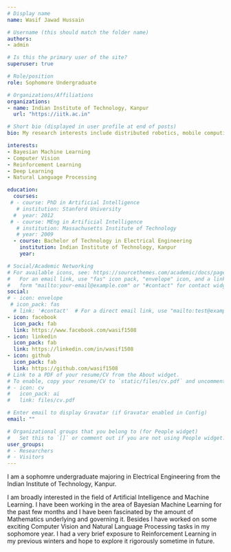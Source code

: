 ```yaml
---
# Display name
name: Wasif Jawad Hussain

# Username (this should match the folder name)
authors:
- admin

# Is this the primary user of the site?
superuser: true

# Role/position
role: Sophomore Undergraduate

# Organizations/Affiliations
organizations:
- name: Indian Institute of Technology, Kanpur
  url: "https://iitk.ac.in"

# Short bio (displayed in user profile at end of posts)
bio: My research interests include distributed robotics, mobile computing and programmable matter.

interests:
- Bayesian Machine Learning
- Computer Vision
- Reinforcement Learning
- Deep Learning
- Natural Language Processing

education:
  courses:
 # - course: PhD in Artificial Intelligence
   # institution: Stanford University
  #  year: 2012
 # - course: MEng in Artificial Intelligence
   # institution: Massachusetts Institute of Technology
   # year: 2009
  - course: Bachelor of Technology in Electrical Engineering
    institution: Indian Institute of Technology, Kanpur
    year:

# Social/Academic Networking
# For available icons, see: https://sourcethemes.com/academic/docs/page-builder/#icons
#   For an email link, use "fas" icon pack, "envelope" icon, and a link in the
#   form "mailto:your-email@example.com" or "#contact" for contact widget.
social:
# - icon: envelope
 # icon_pack: fas
  # link: '#contact'  # For a direct email link, use "mailto:test@example.org".
- icon: facebook
  icon_pack: fab
  link: https://www.facebook.com/wasif1508
- icon: linkedin
  icon_pack: fab
  link: https://linkedin.com/in/wasif1508
- icon: github
  icon_pack: fab
  link: https://github.com/wasif1508
# Link to a PDF of your resume/CV from the About widget.
# To enable, copy your resume/CV to `static/files/cv.pdf` and uncomment the lines below.
# - icon: cv
#   icon_pack: ai
#   link: files/cv.pdf

# Enter email to display Gravatar (if Gravatar enabled in Config)
email: ""

# Organizational groups that you belong to (for People widget)
#   Set this to `[]` or comment out if you are not using People widget.
user_groups:
# - Researchers
# - Visitors
---
```

I am a sophomre undergraduate majoring in Electrical Engineering from the Indian Institute of Technology, Kanpur. 

I am broadly interested in the field of Artificial Intelligence and Machine Learning. I have been working in the area of Bayesian Machine Learning for the past few months and I have been fascinated by the amount of Mathematics underlying and governing it. Besides I have worked on some exciting Computer Vision and Natural Language Processing tasks in my sophomore year. I had a very brief exposure to Reinforcement Learning in my previous winters and hope to explore it rigorously sometime in future.
